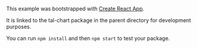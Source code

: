 This example was bootstrapped with [Create React App](https://github.com/facebook/create-react-app).

It is linked to the tal-chart package in the parent directory for development purposes.

You can run `npm install` and then `npm start` to test your package.
